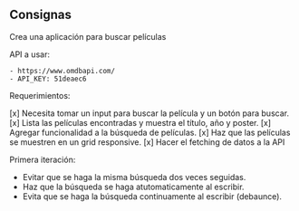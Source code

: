 ## Consignas

Crea una aplicación para buscar películas

API a usar:

    - https://www.omdbapi.com/
    - API_KEY: 51deaec6

Requerimientos:

[x] Necesita tomar un input para buscar la película y un botón para buscar.
[x] Lista las películas encontradas y muestra el título, año y poster.
[x] Agregar funcionalidad a la búsqueda de películas. 
[x] Haz que las películas se muestren en un grid responsive.
[x] Hacer el fetching de datos a la API

Primera iteración:

- Evitar que se haga la misma búsqueda dos veces seguidas.
- Haz que la búsqueda se haga atutomaticamente al escribir.
- Evita que se haga la búsqueda continuamente al escribir (debaunce). 